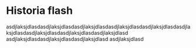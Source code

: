 # Historia flash

asdjlaksjdlasdasdjlaksjdlasdasdjlaksjdlasdasdjlaksjdlasdasdjlaksjdlasdasdjlaksjdlasdasdjlaksjdlasdasdjlaksjdlasdasdjlaksjdlasd
asdjlaksjdlasdasdjlaksjdlasdasdjlaksjdlasd
asdjlaksjdlasd
